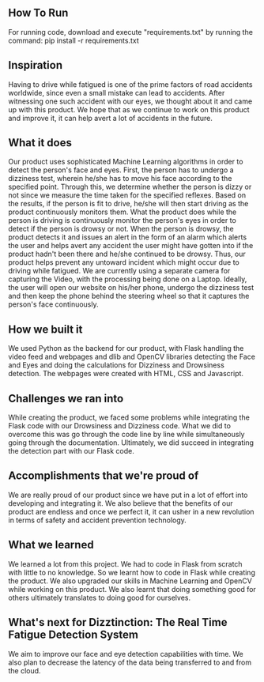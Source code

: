 ## How To Run
For running code, download and execute "requirements.txt" by running the command: pip install -r requirements.txt

## Inspiration
Having to drive while fatigued is one of the prime factors of road accidents worldwide, since even a small mistake can lead to accidents. After witnessing one such accident with our eyes, we thought about it and came up with this product. We hope that as we continue to work on this product and improve it, it can help avert a lot of accidents in the future.

## What it does
Our product uses sophisticated Machine Learning algorithms in order to detect the person's face and eyes. First, the person has to undergo a dizziness test, wherein he/she has to move his face according to the specified point. Through this, we determine whether the person is dizzy or not since we measure the time taken for the specified reflexes. Based on the results, if the person is fit to drive, he/she will then start driving as the product continuously monitors them. What the product does while the person is driving is continuously monitor the person's eyes in order to detect if the person is drowsy or not. When the person is drowsy, the product detects it and issues an alert in the form of an alarm which alerts the user and helps avert any accident the user might have gotten into if the product hadn't been there and he/she continued to be drowsy. Thus, our product helps prevent any untoward incident which might occur due to driving while fatigued.
We are currently using a separate camera for capturing the Video, with the processing being done on a Laptop. Ideally, the user will open our website on his/her phone, undergo the dizziness test and then keep the phone behind the steering wheel so that it captures the person's face continuously.

## How we built it
We used Python as the backend for our product, with Flask handling the video feed and webpages and dlib and OpenCV libraries detecting the Face and Eyes and doing the calculations for Dizziness and Drowsiness detection. The webpages were created with HTML, CSS and Javascript. 

## Challenges we ran into
While creating the product, we faced some problems while integrating the Flask code with our Drowsiness and Dizziness code. What we did to overcome this was go through the code line by line while simultaneously going through the documentation. Ultimately, we did succeed in integrating the detection part with our Flask code.

## Accomplishments that we're proud of
We are really proud of our product since we have put in a lot of effort into developing and integrating it. We also believe that the benefits of our product are endless and once we perfect it, it can usher in a new revolution in terms of safety and accident prevention technology.

## What we learned
We learned a lot from this project. We had to code in Flask from scratch with little to no knowledge. So we learnt how to code in Flask while creating the product. We also upgraded our skills in Machine Learning and OpenCV while working on this product. We also learnt that doing something good for others ultimately translates to doing good for ourselves.

## What's next for Dizztinction: The Real Time Fatigue Detection System
We aim to improve our face and eye detection capabilities with time. We also plan to decrease the latency of the data being transferred to and from the cloud.
